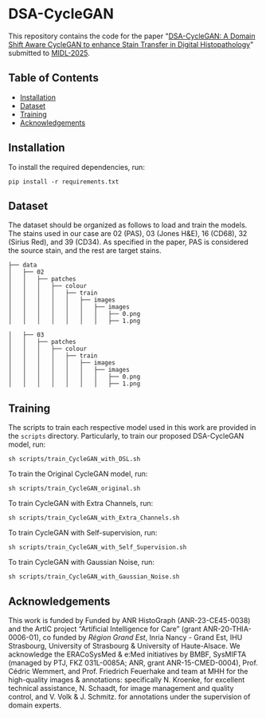 # DSA-CycleGAN

This repository contains the code for the paper "[DSA-CycleGAN: A Domain Shift Aware CycleGAN to enhance Stain Transfer in Digital Histopathology](https://openreview.net/pdf?id=zYBYJKHEhz)" submitted to [MIDL-2025](https://2025.midl.io/).

## Table of Contents
- [Installation](#installation)
- [Dataset](#dataset)
- [Training](#training)
- [Acknowledgements](#acknowledgements)

## Installation
To install the required dependencies, run:
```
pip install -r requirements.txt
```

## Dataset
The dataset should be organized as follows to load and train the models. The stains used in our case are 02 (PAS), 03 (Jones H&E), 16 (CD68), 32 (Sirius Red), and 39 (CD34). As specified in the paper, PAS is considered the source stain, and the rest are target stains.

```
├── data
│   ├── 02
│   │   ├── patches
│   │   │   ├── colour
│   │   │   │   ├── train
│   │   │   │   │   ├── images
│   │   │   │   │   │   ├── images
│   │   │   │   │   │   │   ├── 0.png
│   │   │   │   │   │   │   ├── 1.png

│   ├── 03
│   │   ├── patches
│   │   │   ├── colour
│   │   │   │   ├── train
│   │   │   │   │   ├── images
│   │   │   │   │   │   ├── images
│   │   │   │   │   │   │   ├── 0.png
│   │   │   │   │   │   │   ├── 1.png
```

## Training
The scripts to train each respective model used in this work are provided in the `scripts` directory.
Particularly, to train our proposed DSA-CycleGAN model, run:
```
sh scripts/train_CycleGAN_with_DSL.sh
```
To train the Original CycleGAN model, run:
```
sh scripts/train_CycleGAN_original.sh
```

To train CycleGAN with Extra Channels, run:
```
sh scripts/train_CycleGAN_with_Extra_Channels.sh
```

To train CycleGAN with Self-supervision, run:
```
sh scripts/train_CycleGAN_with_Self_Supervision.sh
```

To train CycleGAN with Gaussian Noise, run:
```
sh scripts/train_CycleGAN_with_Gaussian_Noise.sh
```

## Acknowledgements
This work is funded by Funded by ANR HistoGraph (ANR-23-CE45-0038) and the ArtIC project &ldquo;Artificial 
Intelligence for Care&rdquo; (grant ANR-20-THIA-0006-01), co funded by *Région Grand Est*, Inria Nancy - 
Grand Est, IHU Strasbourg, University of Strasbourg & University of Haute-Alsace. We acknowledge 
the ERACoSysMed & e:Med initiatives by BMBF, SysMIFTA (managed by PTJ, FKZ 031L-0085A; ANR, grant 
ANR-15-CMED-0004), Prof. Cédric Wemmert, and Prof. Friedrich Feuerhake and team at MHH for the 
high-quality images & annotations: specifically N. Kroenke, for excellent technical assistance, 
N. Schaadt, for image management and quality control, and V. Volk & J. Schmitz. for annotations 
under the supervision of domain experts.
